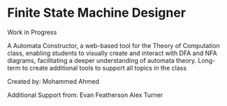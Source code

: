 # Finite State Machine Designer
Work in Progress

A Automata Constructor, a web-based tool for the Theory of Computation class, 
enabling students to visually create and interact with DFA and NFA diagrams, 
facilitating a deeper understanding of automata theory. 
Long-term to create additional tools to support all topics in the class

Created by:
Mohammed Ahmed

Additional Support from:
Evan Featherson
Alex Turner